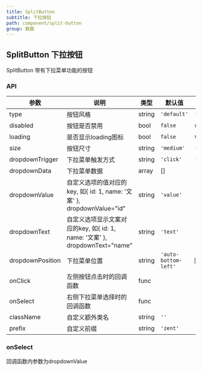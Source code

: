 ```yaml
---
title: SplitButton
subtitle: 下拉按钮
path: component/split-button
group: 数据
---
```


## SplitButton 下拉按钮

SplitButton 带有下拉菜单功能的按钮

### API

| 参数             	 	| 说明                          | 类型                | 默认值       		 | 备选值           							  			         |
| ------------------ | ----------------- | ----------------- | -----------------  | -------------------|
| type | 按钮风格 | string | `'default'` | `'primary'`、`'danger'`、`'success'` |
| disabled | 按钮是否禁用 | bool | `false` | `true`、`false` |
| loading | 是否显示loading图标 | bool | `false` | `true`, `false` |
| size | 按钮尺寸 | string | `'medium'`  | `'large'`、`'medium'`、`'small'`  |
| dropdownTrigger | 下拉菜单触发方式 | string | `'click'` | `'click'`、`'hover'` |
| dropdownData | 下拉菜单数据 | array | [] | |
| dropdownValue | 自定义选项的值对应的key, 如{ id: 1, name: '文案' }, dropdownValue="id" | string | `'value'` | |
| dropdownText | 自定义选项显示文案对应的key, 如{ id: 1, name: '文案' }, dropdownText="name" | string | `'text'` | |
| dropdownPosition | 下拉菜单位置 | string | `'auto-bottom-left'` | 同Pop中的position |
| onClick | 左侧按钮点击时的回调函数 | func | | |
| onSelect | 右侧下拉菜单选择时的回调函数 | func | | |
| className          | 自定义额外类名                  | string              | `''`						 |      |
| prefix             | 自定义前缀                     | string              | `'zent'`				|	    |

### onSelect

回调函数内参数为dropdownValue
